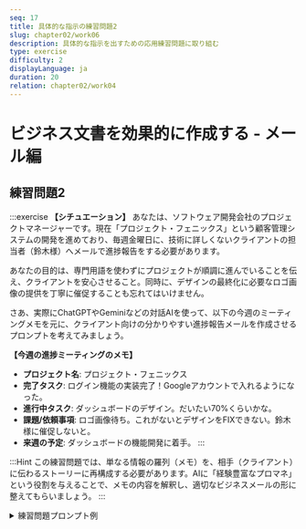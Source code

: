 ```yaml
---
seq: 17
title: 具体的な指示の練習問題2
slug: chapter02/work06
description: 具体的な指示を出すための応用練習問題に取り組む
type: exercise
difficulty: 2
displayLanguage: ja
duration: 20
relation: chapter02/work04
---
```


# ビジネス文書を効果的に作成する - メール編

## 練習問題2

:::exercise
**【シチュエーション】**
あなたは、ソフトウェア開発会社のプロジェクトマネージャーです。現在「プロジェクト・フェニックス」という顧客管理システムの開発を進めており、毎週金曜日に、技術に詳しくないクライアントの担当者（鈴木様）へメールで進捗報告をする必要があります。

あなたの目的は、専門用語を使わずにプロジェクトが順調に進んでいることを伝え、クライアントを安心させること。同時に、デザインの最終化に必要なロゴ画像の提供を丁寧に催促することも忘れてはいけません。

さあ、実際にChatGPTやGeminiなどの対話AIを使って、以下の今週のミーティングメモを元に、クライアント向けの分かりやすい進捗報告メールを作成させるプロンプトを考えてみましょう。

**【今週の進捗ミーティングのメモ】**
* **プロジェクト名**: プロジェクト・フェニックス
* **完了タスク**: ログイン機能の実装完了！Googleアカウントで入れるようになった。
* **進行中タスク**: ダッシュボードのデザイン。だいたい70%くらいかな。
* **課題/依頼事項**: ロゴ画像待ち。これがないとデザインをFIXできない。鈴木様に催促しないと。
* **来週の予定**: ダッシュボードの機能開発に着手。
:::

:::Hint
この練習問題では、単なる情報の羅列（メモ）を、相手（クライアント）に伝わるストーリーに再構成する必要があります。AIに「経験豊富なプロマネ」という役割を与えることで、メモの内容を解釈し、適切なビジネスメールの形に整えてもらいましょう。
:::

<details><summary>練習問題プロンプト例</summary>
```
# 役割
あなたは、クライアントとの円滑なコミュニケーションを得意とする、経験豊富なプロジェクトマネージャーです。

# 背景
クライアント（鈴木様）向けの週次進捗報告メールを作成します。鈴木様はITの専門家ではないため、専門用語を避け、誰が読んでも理解できる平易な言葉で伝える必要があります。プロジェクトが順調であることを伝え、安心感を持ってもらうことが重要です。

# 条件
- 宛名は「株式会社〇〇 鈴木様」としてください。
- 以下の今週の進捗状況を、分かりやすくまとめてください。
  - **プロジェクト名**: プロジェクト・フェニックス
  - **完了した作業**: ユーザーログイン機能が完成しました。（Googleアカウントでログインできるようになったことを伝えてください）
  - **進行中の作業**: メイン画面のデザインを進めており、現在7割ほど完了しています。
  - **課題・お願い**: 会社のロゴ画像を頂ければ、デザインを最終的にFIXできます。お忙しいところ恐縮ですが、ご提供いただけますと幸いです。
  - **来週の予定**: メイン画面の機能開発を開始します。
- 全体として、丁寧でポジティブな印象を与える文章にしてください。

上記の役割、背景、条件をすべて満たす、最高の週次進捗報告メールを作成してください。
```
### 練習問題2AI回答出力例
（AIによる回答のイメージ）

```
件名：【株式会社〇〇】プロジェクト・フェニックス週次ご報告（X月X日）

株式会社〇〇
鈴木様

いつもお世話になっております。
株式会社△△の（あなたの名前）です。

「プロジェクト・フェニックス」の今週の進捗状況についてご報告いたします。

【今週の進捗】
・ユーザーログイン機能が完成いたしました！
Googleアカウントをお持ちであれば、ボタン一つで簡単にログインできる仕組みが整いました。

・メイン画面のデザイン作成も順調に進んでおります。
全体の7割ほどが完了し、システムの全体像が見えてまいりました。

【ご確認・お願い】
ただいま作成中のメイン画面デザインですが、最終的な仕上げのために、貴社のロゴ画像を組み込みたいと考えております。
お忙しいところ大変恐縮ですが、ご提供いただけますと、より完成度の高いデザインにすることができますので、お手すきの際にご共有いただけますと幸いです。

【来週の予定】
来週は、デザインを基にしたメイン画面の機能開発に着手する予定です。

引き続き、プロジェクトの進捗につきましては、随時ご報告させていただきます。
何かご質問やご要望がございましたら、お気軽にお申し付けください。

引き続きどうぞよろしくお願い申し上げます。

株式会社△△
（あなたの名前）
TEL: 03-XXXX-XXXX
Email: your.email@example.com
```
</details>

:::note
お疲れ様でした。これでこのワークは終了です。
次のワークでは、AIに出力形式をコントロールする方法について学んでいきましょう。
:::